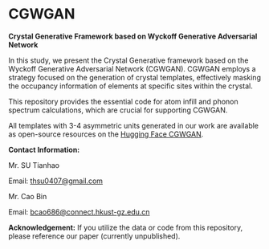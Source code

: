 
# CGWGAN

**Crystal Generative Framework based on Wyckoff Generative Adversarial Network**

In this study, we present the Crystal Generative framework based on the Wyckoff Generative Adversarial Network (CGWGAN). CGWGAN employs a strategy focused on the generation of crystal templates, effectively masking the occupancy information of elements at specific sites within the crystal.

This repository provides the essential code for atom infill and phonon spectrum calculations, which are crucial for supporting CGWGAN.

All templates with 3-4 asymmetric units generated in our work are available as open-source resources on the [Hugging Face CGWGAN](https://huggingface.co/datasets/caobin/CGWGAN).

**Contact Information:**

Mr. SU Tianhao  

Email: thsu0407@gmail.com

Mr. Cao Bin  

Email: bcao686@connect.hkust-gz.edu.cn



**Acknowledgement:**
If you utilize the data or code from this repository, please reference our paper (currently unpublished).
